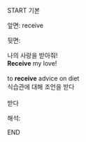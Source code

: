 START
기본

앞면:
receive


뒷면:
<div><div>나의 사랑을 받아줘!</div></div><div><div><strong>Receive</strong> my love! <br><br><div>to <strong>receive</strong> advice on diet </div><div><div>식습관에 대해 조언을 받다</div></div><br>받다</div></div>


해석:

END